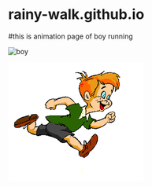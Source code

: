 # rainy-walk.github.io
#this is animation page of boy running


![boy](https://user-images.githubusercontent.com/65553384/84653403-fa3cd780-af2a-11ea-8d0f-c874d2a0407b.gif)

![](boy.gif)
